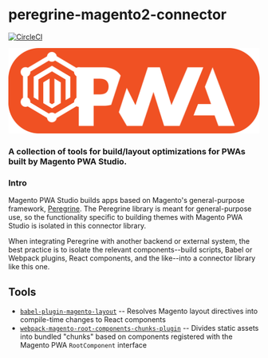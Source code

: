# peregrine-magento2-connector

[![CircleCI](https://circleci.com/gh/magento-research/peregrine-magento2-connector.svg?style=svg&circle-token=b2943e2d363311e88b089eb37020f2b8e95ce8f4)](https://circleci.com/gh/magento-research/peregrine-magento2-connector)

![Water Turkey](logo-mpwa@0.5x.png)

<p align="center">
    <h3> A collection of tools for build/layout optimizations for PWAs built by Magento PWA Studio.</h3>
</p>

### Intro
Magento PWA Studio builds apps based on Magento's general-purpose framework, [Peregrine](https://github.com/magento-research/peregrine). The Peregrine library is meant for general-purpose use, so the functionality specific to building themes with Magento PWA Studio is isolated in this connector library.

When integrating Peregrine with another backend or external system, the best practice is to isolate the relevant components--build scripts, Babel or Webpack plugins, React components, and the like--into a connector library like this one.

## Tools

* [`babel-plugin-magento-layout`](docs/babel-plugin-magento-layout.md) -- Resolves Magento layout directives into compile-time changes to React components
* [`webpack-magento-root-components-chunks-plugin`](docs/webpack-magento-root-components-chunks-plugin.md) -- Divides static assets into bundled "chunks" based on components registered with the Magento PWA `RootComponent` interface
